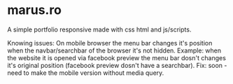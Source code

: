 # marus.ro

A simple portfolio responsive made with css html and js/scripts.

Knowing issues: On mobile browser the menu bar changes it's position when the navbar/searchbar of the browser it's not hidden.
Example: when the website it is opened via facebook preview the menu bar dosn't changes it's original position (facebook preview dosn't have a searchbar).
Fix: soon - need to make the mobile version without media query.
